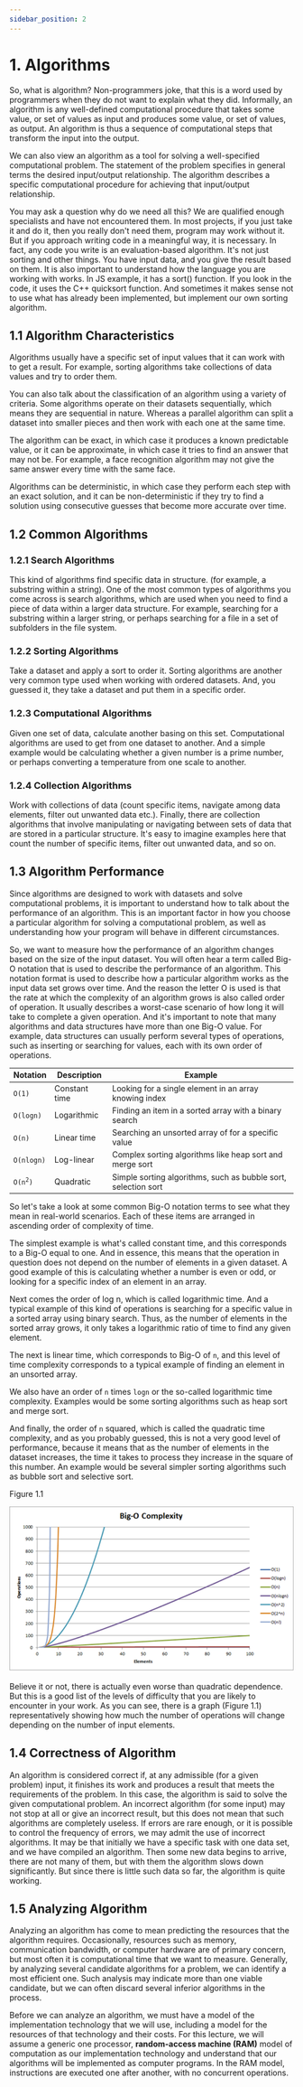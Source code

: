 ```yaml
---
sidebar_position: 2
---
```


# 1. Algorithms

So, what is algorithm? Non-programmers joke, that this is a word used by programmers when they do not want to explain what they did.
Informally, an algorithm is any well-defined computational procedure that takes some value, or set of values as input and produces some value, or set of values, as output. An algorithm is thus a sequence of computational steps that transform the input into the output.

We can also view an algorithm as a tool for solving a well-specified computational problem. The statement of the problem specifies in general terms the desired input/output relationship. The algorithm describes a specific computational procedure for achieving that input/output relationship.

You may ask a question why do we need all this? We are qualified enough specialists and have not encountered them. In most projects, if you just take it and do it, then you really don't need them, program may work without it. But if you approach writing code in a meaningful way, it is necessary.
In fact, any code you write is an evaluation-based algorithm. It's not just sorting and other things. You have input data, and you give the result based on them. It is also important to understand how the language you are working with works. In JS example, it has a sort() function. If you look in the code, it uses the C++ quicksort function. And sometimes it makes sense not to use what has already been implemented, but implement our own sorting algorithm.

## 1.1 Algorithm Characteristics

Algorithms usually have a specific set of input values that it can work with to get a result. For example, sorting algorithms take collections of data values and try to order them.

You can also talk about the classification of an algorithm using a variety of criteria. Some algorithms operate on their datasets sequentially, which means they are sequential in nature. Whereas a parallel algorithm can split a dataset into smaller pieces and then work with each one at the same time.

The algorithm can be exact, in which case it produces a known predictable value, or it can be approximate, in which case it tries to find an answer that may not be. For example, a face recognition algorithm may not give the same answer every time with the same face.

Algorithms can be deterministic, in which case they perform each step with an exact solution, and it can be non-deterministic if they try to find a solution using consecutive guesses that become more accurate over time.

## 1.2 Common Algorithms

### 1.2.1 Search Algorithms

This kind of algorithms find specific data in structure. (for example, a substring within a string). One of the most common types of algorithms you come across is search algorithms, which are used when you need to find a piece of data within a larger data structure. For example, searching for a substring within a larger string, or perhaps searching for a file in a set of subfolders in the file system.

### 1.2.2 Sorting Algorithms

Take a dataset and apply a sort to order it. Sorting algorithms are another very common type used when working with ordered datasets. And, you guessed it, they take a dataset and put them in a specific order.

### 1.2.3 Computational Algorithms

Given one set of data, calculate another basing on this set. Computational algorithms are used to get from one dataset to another. And a simple example would be calculating whether a given number is a prime number, or perhaps converting a temperature from one scale to another.

### 1.2.4 Collection Algorithms

Work with collections of data (count specific items, navigate among data elements, filter out unwanted data etc.). Finally, there are collection algorithms that involve manipulating or navigating between sets of data that are stored in a particular structure. It's easy to imagine examples here that count the number of specific items, filter out unwanted data, and so on.

## 1.3 Algorithm Performance

Since algorithms are designed to work with datasets and solve computational problems, it is important to understand how to talk about the performance of an algorithm. This is an important factor in how you choose a particular algorithm for solving a computational problem, as well as understanding how your program will behave in different circumstances.

So, we want to measure how the performance of an algorithm changes based on the size of the input dataset. You will often hear a term called Big-O notation that is used to describe the performance of an algorithm. This notation format is used to describe how a particular algorithm works as the input data set grows over time. And the reason the letter O is used is that the rate at which the complexity of an algorithm grows is also called order of operation. It usually describes a worst-case scenario of how long it will take to complete a given operation. And it's important to note that many algorithms and data structures have more than one Big-O value. For example, data structures can usually perform several types of operations, such as inserting or searching for values, each with its own order of operations.

| Notation                  | Description | Example |
|---------------------------|---|---|
| `O(1)`                    | Constant time | Looking for a single element in an array knowing index |
| `O(logn)`                 | Logarithmic | Finding an item in a sorted array with a binary search |
| `O(n)`                    | Linear time | Searching an unsorted array of for a specific value |
| `O(nlogn)`                | Log-linear | Complex sorting algorithms like heap sort and merge sort |
| <code>O(n<sup>2</sup>)</code> | Quadratic | Simple sorting algorithms, such as bubble sort, selection sort |

So let's take a look at some common Big-O notation terms to see what they mean in real-world scenarios. Each of these items are arranged in ascending order of complexity of time.

The simplest example is what's called constant time, and this corresponds to a Big-O equal to one. And in essence, this means that the operation in question does not depend on the number of elements in a given dataset. A good example of this is calculating whether a number is even or odd, or looking for a specific index of an element in an array.

Next comes the order of log n, which is called logarithmic time. And a typical example of this kind of operations is searching for a specific value in a sorted array using binary search. Thus, as the number of elements in the sorted array grows, it only takes a logarithmic ratio of time to find any given element.

The next is linear time, which corresponds to Big-O of `n`, and this level of time complexity corresponds to a typical example of finding an element in an unsorted array.

We also have an order of `n` times `logn` or the so-called logarithmic time complexity. Examples would be some sorting algorithms such as heap sort and merge sort.

And finally, the order of `n` squared, which is called the quadratic time complexity, and as you probably guessed, this is not a very good level of performance, because it means that as the number of elements in the dataset increases, the time it takes to process they increase in the square of this number. An example would be several simpler sorting algorithms such as bubble sort and selective sort.

Figure 1.1

![img.png](img/big_o_complexity.png)

Believe it or not, there is actually even worse than quadratic dependence. But this is a good list of the levels of difficulty that you are likely to encounter in your work. As you can see, there is a graph (Figure 1.1) representatively showing how much the number of operations will change depending on the number of input elements.

## 1.4 Correctness of Algorithm

An algorithm is considered correct if, at any admissible (for a given problem) input, it finishes its work and produces a result that meets the requirements of the problem. In this case, the algorithm is said to solve the given computational problem. An incorrect algorithm (for some input) may not stop at all or give an incorrect result, but this does not mean that such algorithms are completely useless. If errors are rare enough, or it is possible to control the frequency of errors, we may admit the use of incorrect algorithms. It may be that initially we have a specific task with one data set, and we have compiled an algorithm. Then some new data begins to arrive, there are not many of them, but with them the algorithm slows down significantly. But since there is little such data so far, the algorithm is quite working.

## 1.5 Analyzing Algorithm

Analyzing an algorithm has come to mean predicting the resources that the algorithm requires. Occasionally, resources such as memory, communication bandwidth, or computer hardware are of primary concern, but most often it is computational time that we want to measure. Generally, by analyzing several candidate algorithms for a problem, we can identify a most efficient one. Such analysis may indicate more than one viable candidate, but we can often discard several inferior algorithms in the process.

Before we can analyze an algorithm, we must have a model of the implementation technology that we will use, including a model for the resources of that technology and their costs. For this lecture, we will assume a generic one processor, **random-access machine (RAM)** model of computation as our implementation technology and understand that our algorithms will be implemented as computer programs. In the RAM model, instructions are executed one after another, with no concurrent operations.
